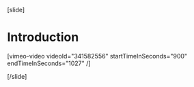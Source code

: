 [slide]
# Introduction

[vimeo-video videoId="341582556" startTimeInSeconds="900" endTimeInSeconds="1027" /]

[/slide]
